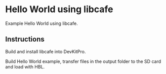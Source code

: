# Hello World using libcafe

Example Hello World using libcafe.

## Instructions

Build and install libcafe into DevKitPro.

Build Hello World example, transfer files in the output folder to the SD card and load with HBL.
